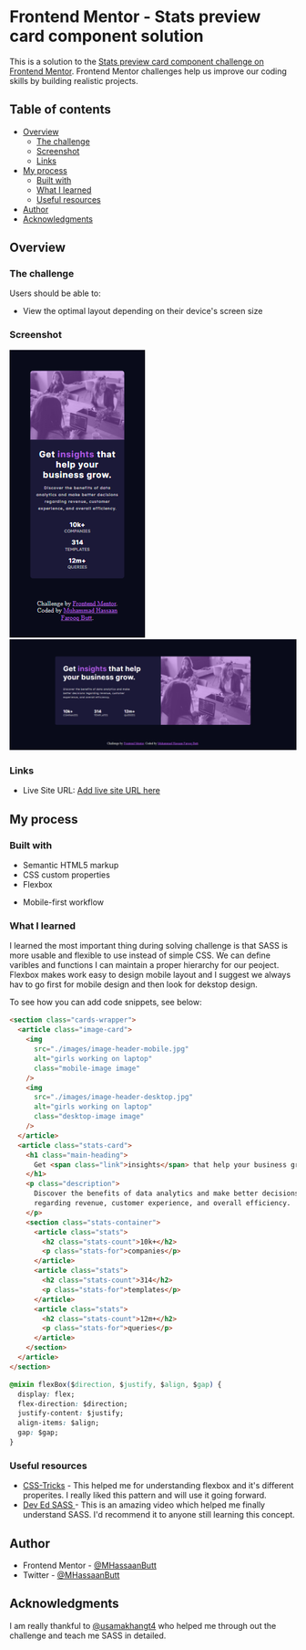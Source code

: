 # Frontend Mentor - Stats preview card component solution

This is a solution to the [Stats preview card component challenge on Frontend Mentor](https://www.frontendmentor.io/challenges/stats-preview-card-component-8JqbgoU62). Frontend Mentor challenges help us improve our coding skills by building realistic projects.

## Table of contents

- [Overview](#overview)
  - [The challenge](#the-challenge)
  - [Screenshot](#screenshot)
  - [Links](#links)
- [My process](#my-process)
  - [Built with](#built-with)
  - [What I learned](#what-i-learned)
  - [Useful resources](#useful-resources)
- [Author](#author)
- [Acknowledgments](#acknowledgments)

## Overview

### The challenge

Users should be able to:

- View the optimal layout depending on their device's screen size

### Screenshot

![](design/screenshot-mobile-view.png)
![](design/screenshot-dekstop-view.png)

### Links

<!-- - Solution URL: [Add solution URL here](https://your-solution-url.com) -->

- Live Site URL: [Add live site URL here](https://mhassaanbutt.github.io/stats-preview-card/)

## My process

### Built with

- Semantic HTML5 markup
- CSS custom properties
- Flexbox
<!-- - CSS Grid -->
- Mobile-first workflow
<!-- - [React](https://reactjs.org/) - JS library
- [Next.js](https://nextjs.org/) - React framework
- [Styled Components](https://styled-components.com/) - For styles -->

### What I learned

I learned the most important thing during solving challenge is that SASS is more usable and flexible to use instead of simple CSS. We can define varibles and functions I can maintain a proper hierarchy for our peoject. Flexbox makes work easy to design mobile layout and I suggest we always hav to go first for mobile design and then look for dekstop design.

To see how you can add code snippets, see below:

```html
<section class="cards-wrapper">
  <article class="image-card">
    <img
      src="./images/image-header-mobile.jpg"
      alt="girls working on laptop"
      class="mobile-image image"
    />
    <img
      src="./images/image-header-desktop.jpg"
      alt="girls working on laptop"
      class="desktop-image image"
    />
  </article>
  <article class="stats-card">
    <h1 class="main-heading">
      Get <span class="link">insights</span> that help your business grow.
    </h1>
    <p class="description">
      Discover the benefits of data analytics and make better decisions
      regarding revenue, customer experience, and overall efficiency.
    </p>
    <section class="stats-container">
      <article class="stats">
        <h2 class="stats-count">10k+</h2>
        <p class="stats-for">companies</p>
      </article>
      <article class="stats">
        <h2 class="stats-count">314</h2>
        <p class="stats-for">templates</p>
      </article>
      <article class="stats">
        <h2 class="stats-count">12m+</h2>
        <p class="stats-for">queries</p>
      </article>
    </section>
  </article>
</section>
```

```css
@mixin flexBox($direction, $justify, $align, $gap) {
  display: flex;
  flex-direction: $direction;
  justify-content: $justify;
  align-items: $align;
  gap: $gap;
}
```

### Useful resources

- [CSS-Tricks](https://css-tricks.com/) - This helped me for understanding flexbox and it's different properites. I really liked this pattern and will use it going forward.
- [Dev Ed SASS ](https://www.youtube.com/watch?v=Zz6eOVaaelI) - This is an amazing video which helped me finally understand SASS. I'd recommend it to anyone still learning this concept.

## Author

- Frontend Mentor - [@MHassaanButt](https://www.frontendmentor.io/profile/MHassaanButt)
- Twitter - [@MHassaanButt](https://www.twitter.com/MHassaanButt)

## Acknowledgments

I am really thankful to [@usamakhangt4](https://github.com/usamakhangt4) who helped me through out the challenge and teach me SASS in detailed.
